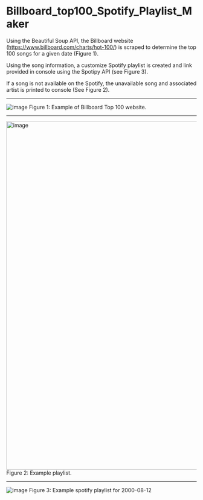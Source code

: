 # Billboard_top100_Spotify_Playlist_Maker


Using the Beautiful Soup API, the Billboard website (https://www.billboard.com/charts/hot-100/) is scraped to determine the top 100 songs for a given date (Figure 1). 

Using the song information, a customize Spotify playlist is created and link provided in console using the Spotipy API (see Figure 3). 

If a song is not available on the Spotify, the unavailable song and associated artist is printed to console (See Figure 2).

***

![image](https://user-images.githubusercontent.com/76194492/185507178-8eea21e3-a443-4aa4-b268-3b57d33d13ca.png)
Figure 1: Example of Billboard Top 100 website.

***

<img width="923" alt="image" src="https://user-images.githubusercontent.com/76194492/185506202-8f69ad0c-82e9-480a-a5c3-791d8f807237.png">
Figure 2: Example playlist. 

***

![image](https://user-images.githubusercontent.com/76194492/185506885-31f1685b-8de5-444f-b5c2-d2f7d6604af6.png)
Figure 3: Example spotify playlist for 2000-08-12

